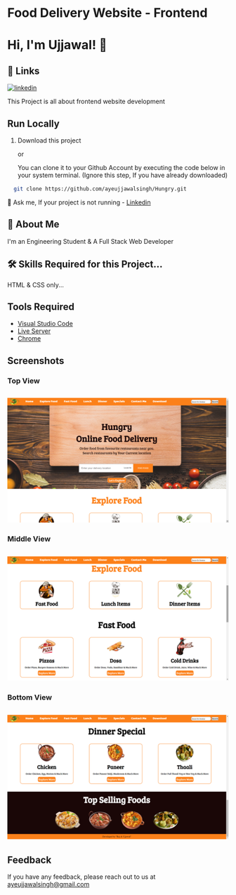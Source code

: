
# Food Delivery Website - Frontend
# Hi, I'm Ujjawal! 👋
## 🔗 Links
[![linkedin](https://img.shields.io/badge/linkedin-0A66C2?style=for-the-badge&logo=linkedin&logoColor=white)](https://www.linkedin.com/in/ayeujjawalsingh/)

This Project is all about frontend website development
    
## Run Locally

1. Download this project

    or

    You can clone it to your Github Account by executing the code below in your system terminal. (Ignore this step, If you have already downloaded)
```bash
  git clone https://github.com/ayeujjawalsingh/Hungry.git
```

💬 Ask me, If your project is not running - 
[Linkedin](https://www.linkedin.com/in/ayeujjawalsingh)
## 🚀 About Me
I'm an Engineering Student & A Full Stack Web Developer


## 🛠 Skills Required for this Project...
HTML & CSS only...

## Tools Required
- [Visual Studio Code](https://code.visualstudio.com/download)
- [Live Server](https://marketplace.visualstudio.com/items?itemName=ritwickdey.LiveServer)
- [Chrome](https://www.google.com/chrome/thank-you.html?brand=JJTC&statcb=1&installdataindex=empty&defaultbrowser=0#)


## Screenshots

### Top View

![App Screenshot](https://github.com/ayeujjawalsingh/Hungry/blob/master/img/Screenshot%20(24).png)
-

### Middle View

![App Screenshot](https://github.com/ayeujjawalsingh/Hungry/blob/master/img/Screenshot%20(25).png)
-

### Bottom View


![App Screenshot](https://github.com/ayeujjawalsingh/Hungry/blob/master/img/Screenshot%20(27).png)
-
## Feedback

If you have any feedback, please reach out to us at ayeujjawalsingh@gmail.com

